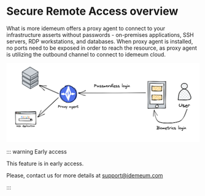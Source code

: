 # Secure Remote Access overview

What is more idemeum offers a proxy agent to connect to your infrastructure asserts without passwords - on-premises applications, SSH servers, RDP workstations, and databases. When proxy agent is installed, no ports need to be exposed in order to reach the resource, as proxy agent is utilizing the outbound channel to connect to idemeum cloud. 

![Passwordless for desktops](../images/mfa-infra.png)

::: warning Early access

This feature is in early access.

Please, contact us for more details at [support@idemeum.com](mailto:support@idemeum.com)

:::